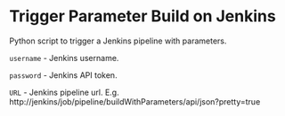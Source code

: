 # Trigger Parameter Build on Jenkins

Python script to trigger a Jenkins pipeline with parameters.

`username` - Jenkins username.

`password` - Jenkins API token.

`URL` - Jenkins pipeline url. E.g. http://jenkins/job/pipeline/buildWithParameters/api/json?pretty=true
